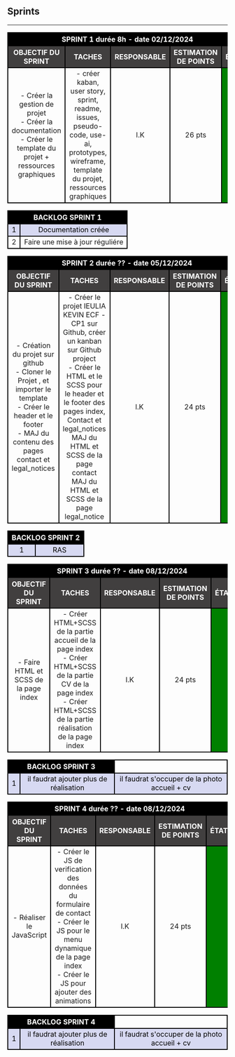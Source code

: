 ## **Sprints**
<!-- STYLE CSS -->
<style>    
    th, tr, td {border : 2px black solid;text-align:center;}  th{color:white; background-color: black } .not_ok{background-color:red} .ok{background-color:green} .titre{background-color: #413f3f} tr:nth-child(even) {background-color: #d7d9f2;color:black} 
</style>


----------------------------------------------------------------------------

<!-- SPRINT 1 -->
<table> 
    <tr>
        <th colspan="5"> SPRINT 1 durée 8h - date 02/12/2024 </th>
    </tr>        
    <tr>
        <th class="titre"> OBJECTIF DU SPRINT </th>
        <th class="titre"> TACHES </th>
        <th class="titre"> RESPONSABLE </th>
        <th class="titre"> ESTIMATION DE POINTS </th>
        <th class="titre"> ÉTAT </th>
    </tr>
    <tr>
        <td>- Créer la gestion de projet<br>- Créer la documentation<br>- Créer le template du projet + ressources graphiques <br> </td>
        <td>- créer kaban, user story, sprint, readme, issues, pseudo-code, use-ai, prototypes, wireframe, template du projet, ressources graphiques</td>
        <td>I.K</td>
        <td>26 pts</td>
        <td class="ok"></td>
    </tr>
</table>
<table> 
    <tr>
        <th colspan="2">BACKLOG SPRINT 1</th>
    </tr>
    <tr>
        <td>1</td>
        <td>Documentation créée</td>
    </tr>
    <tr>
        <td>2</td>
        <td>Faire une mise à jour réguliére</td>
    </tr>
</table>
<!-- SPRINT 2 -->
<table> 
    <tr>
        <th colspan="5"> SPRINT 2 durée ?? - date 05/12/2024 </th>
    </tr>        
    <tr>
        <th class="titre"> OBJECTIF DU SPRINT </th>
        <th class="titre"> TACHES </th>
        <th class="titre"> RESPONSABLE </th>
        <th class="titre"> ESTIMATION DE POINTS </th>
        <th class="titre"> ÉTAT </th>
    </tr>
    <tr>
        <td>- Création du projet sur github<br>- Cloner le Projet , et importer le template<br>- Créer le header et le footer<br>- MAJ du contenu des pages contact et legal_notices <br> </td>
        <td>- Créer le projet IEULIA KEVIN ECF - CP1 sur Github, créer un kanban sur Github project<br> - Créer le HTML et le SCSS pour le header et le footer des pages index, Contact et legal_notices<br>MAJ du HTML et SCSS de la page contact<br>MAJ du HTML et SCSS de la page legal_notice</td>
        <td>I.K</td>
        <td>24 pts</td>
        <td class="ok"></td>
    </tr>
</table>
<table> 
    <tr>
        <th colspan="2">BACKLOG SPRINT 2</th>
    </tr>
    <tr>
        <td>1</td>
        <td>RAS</td>
    </tr>
</table>

<!-- SPRINT 3 -->
<table> 
    <tr>
        <th colspan="5"> SPRINT 3 durée ?? - date 08/12/2024 </th>
    </tr>        
    <tr>
        <th class="titre"> OBJECTIF DU SPRINT </th>
        <th class="titre"> TACHES </th>
        <th class="titre"> RESPONSABLE </th>
        <th class="titre"> ESTIMATION DE POINTS </th>
        <th class="titre"> ÉTAT </th>
    </tr>
    <tr>
        <td>- Faire HTML et SCSS de la page index</td>
        <td>- Créer HTML+SCSS de la partie accueil de la page index <br> - Créer HTML+SCSS de la partie CV de la page index<br>- Créer HTML+SCSS de la partie réalisation de la page index</td>
        <td>I.K</td>
        <td>24 pts</td>
        <td class="ok"></td>
    </tr>
</table>
<table> 
    <tr>
        <th colspan="2">BACKLOG SPRINT 3</th>
    </tr>
    <tr>
        <td>1</td>
        <td>il faudrat ajouter plus de réalisation</td>
        <td>il faudrat s'occuper de la photo accueil + cv</td>
    </tr>
</table>

<!-- SPRINT 4 -->
<table> 
    <tr>
        <th colspan="5"> SPRINT 4 durée ?? - date 08/12/2024 </th>
    </tr>        
    <tr>
        <th class="titre"> OBJECTIF DU SPRINT </th>
        <th class="titre"> TACHES </th>
        <th class="titre"> RESPONSABLE </th>
        <th class="titre"> ESTIMATION DE POINTS </th>
        <th class="titre"> ÉTAT </th>
    </tr>
    <tr>
        <td>- Réaliser le JavaScript</td>
        <td>- Créer le JS de verification des données du formulaire de contact<br> - Créer le JS pour le menu dynamique de la page index<br>- Créer le JS pour ajouter des animations</td>
        <td>I.K</td>
        <td>24 pts</td>
        <td class="ok"></td>
    </tr>
</table>
<table> 
    <tr>
        <th colspan="2">BACKLOG SPRINT 4</th>
    </tr>
    <tr>
        <td>1</td>
        <td>il faudrat ajouter plus de réalisation</td>
        <td>il faudrat s'occuper de la photo accueil + cv</td>
    </tr>
</table>